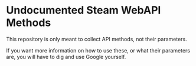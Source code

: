 # Undocumented Steam WebAPI Methods

This repository is only meant to collect API methods, not their parameters.

If you want more information on how to use these, or what their parameters are,
you will have to dig and use Google yourself.
